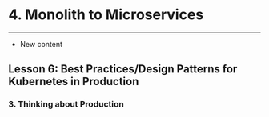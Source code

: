 # 4. Monolith to Microservices 
___
* New content 

## Lesson 6: Best Practices/Design Patterns for Kubernetes in Production

### 3. Thinking about Production



